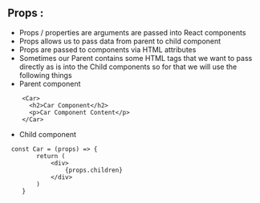 Props :
--------
- Props / properties are arguments are passed into React components
- Props allows us to pass data from parent to child component
- Props are passed to components via HTML attributes 
- Sometimes our Parent contains some HTML tags that we want to pass directly as is into the Child components so for that we will use the following things 
- Parent component 
```
    <Car>
      <h2>Car Component</h2>
      <p>Car Component Content</p>
    </Car>
```
- Child component
```
 const Car = (props) => {
		return (
			<div>
				{props.children}
			</div>
		)
	}
```